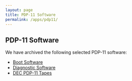 ```yaml
---
layout: page
title: PDP-11 Software
permalink: /apps/pdp11/
---
```


PDP-11 Software
---------------

We have archived the following selected PDP-11 software:

- [Boot Software](boot/)
- [Diagnostic Software](diags/)
- [DEC PDP-11 Tapes](tapes/)
